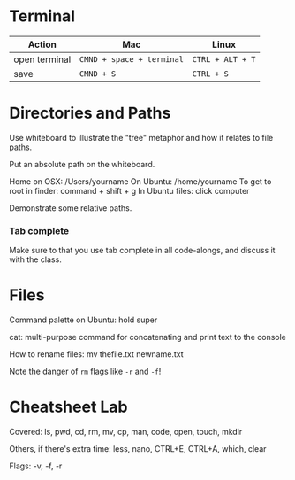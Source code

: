 # Terminal

Action        | Mac                       | Linux
------------- | ------------------------- | ----------------
open terminal | `CMND + space + terminal` | `CTRL + ALT + T`
save          | `CMND + S`                | `CTRL + S`

 # Directories and Paths

Use whiteboard to illustrate the "tree" metaphor and how it relates to file paths.

Put an absolute path on the whiteboard.

Home on OSX: /Users/yourname
On Ubuntu: /home/yourname
To get to root in finder: command + shift + g
In Ubuntu files: click computer

Demonstrate some relative paths.

### Tab complete

Make sure to that you use tab complete in all code-alongs, and discuss it with the class.

# Files

Command palette on Ubuntu: hold super

cat: multi-purpose command for concatenating and print text to the console

How to rename files: mv thefile.txt newname.txt

Note the danger of `rm` flags like `-r` and `-f`!

# Cheatsheet Lab

Covered: ls, pwd, cd, rm, mv, cp, man, code, open, touch, mkdir

Others, if there's extra time: less, nano, CTRL+E, CTRL+A, which, clear

Flags: -v, -f, -r
